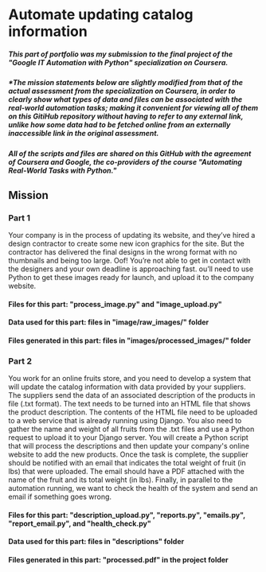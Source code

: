 <h1> Automate updating catalog information </h1>

<h5> This part of portfolio was my submission to the final project of the "Google IT Automation with Python" specialization on Coursera. </h5>
<h5>*The mission statements below are slightly modified from that of the actual assessment from the specialization on Coursera, in order to clearly show what types of data and files can be associated with the real-world automation tasks; making it convenient for viewing all of them on this GitiHub repository without having to refer to any external link, unlike how some data had to be fetched online from an externally inaccessible link in the original assessment. </h5>
<h5> All of the scripts and files are shared on this GitHub with the agreement of Coursera and Google, the co-providers of the course "Automating Real-World Tasks with Python."</h5>

<h2> Mission </h2>
<h3> Part 1 </h3>
Your company is in the process of updating its website, and they’ve hired a design contractor to create some new icon graphics for the site. 
But the contractor has delivered the final designs in the wrong format with no thumbnails and being too large. Oof! 
You’re not able to get in contact with the designers and your own deadline is approaching fast. 
ou’ll need to use Python to get these images ready for launch, and upload it to the company website.
<h4> Files for this part: "process_image.py" and "image_upload.py"</h4>
<h4> Data used for this part: files in "image/raw_images/" folder </h4>
<h4> Files generated in this part: files in "images/processed_images/" folder </h4>

<h3> Part 2 </h3>
You work for an online fruits store, and you need to develop a system that will update the catalog information with data provided by your suppliers. 
The suppliers send the data of an associated description of the products in file (.txt format). 
The text needs to be turned into an HTML file that shows the product description. 
The contents of the HTML file need to be uploaded to a web service that is already running using Django. 
You also need to gather the name and weight of all fruits from the .txt files and use a Python request to upload it to your Django server.
You will create a Python script that will process the descriptions and then update your company's online website to add the new products.
Once the task is complete, the supplier should be notified with an email that indicates the total weight of fruit (in lbs) that were uploaded. 
The email should have a PDF attached with the name of the fruit and its total weight (in lbs).
Finally, in parallel to the automation running, we want to check the health of the system and send an email if something goes wrong.
<h4> Files for this part: "description_upload.py", "reports.py", "emails.py", "report_email.py", and "health_check.py"</h4>
<h4> Data used for this part: files in "descriptions" folder </h4>
<h4> Files generated in this part: "processed.pdf" in the project folder</h4>

